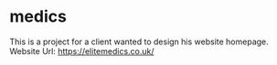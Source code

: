 # medics
This is a project for a client wanted to design his website homepage. Website Url: https://elitemedics.co.uk/
